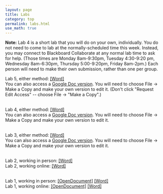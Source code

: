 ```yaml
---
layout: page
title: Labs
category: top
permalink: labs.html 
use_math: true
---
```



**Note:** Lab 4 is a short lab that you will do on your own, individually. You do not need to come to lab at the normally-scheduled time this week. Instead, you may connect to Blackboard Collaborate at any normal lab time to ask for help. (Those times are Monday 8am-9:30pm, Tuesday 4:30-9:20 pm, Wednesday 8am-6:30pm, Thursday 5:00-9:20pm, Friday 8am-2pm.) Each person will need to make their own submission, rather than one per group.

Lab 5, either method: <a href="labs/lab5-2020/lab5-2020.docx">[Word]</a><br>
You can also access a <a href="https://docs.google.com/document/d/1vS9EeXzAGTldnnvOe1Ifbx2Cgqm5w5wrh-2ZsWnqZyU/">Google Doc version</a>. You will need to choose File -> Make a Copy and make your own version to edit it. (Don't click "Request Edit Access" -- choose File -> "Make a Copy".)<br><br>

Lab 4, either method: <a href="labs/lab4-2020/lab4-2020-v2.docx">[Word]</a><br>
You can also access a <a href="https://docs.google.com/document/d/1mtF-fPcEK80pL7GEZ6QjSouhZ5ElkEO-ylN26HXpXbQ/">Google Doc version</a>. You will need to choose File -> Make a Copy and make your own version to edit it.<br><br>

Lab 3, either method: <a href="labs/lab3-2020/lab3-2020-parallax.docx">[Word]</a><br>
You can also access a <a href="https://docs.google.com/document/d/1Y3k6RGgiK9wpUcwkgaxHdLyejfkImoD6iE89cKaqvig/">Google Doc version</a>. You will need to choose File -> Make a Copy and make your own version to edit it.<br><br>

Lab 2, working in person: <a href="labs/lab2-2020/lab2-2020-inperson-final.docx">[Word]</a><br>
Lab 2, working online: <a href="labs/lab2-2020/lab2-2020-remote-final.docx">[Word]</a><br><br>

Lab 1, working in person: <a href="labs/lab1-2020/lab1-2020-inperson.odt">[OpenDocument]</a> <a href="labs/lab1-2020-inperson.docx">[Word]</a><br>
Lab 1, working online: <a href="labs/lab1-2020/lab1-2020-remote.odt">[OpenDocument]</a> <a href="labs/lab1-2020-remote.docx">[Word]</a><br><br>


<!---

Here you can find links to the lab handouts and the prelabs, as well as any supplementary material used in them (computer simulations, etc.)

<a href="labs/moon_and_sun.pdf">Take-Home Lab (due 3 December)</a><br><br>

<a href="labs/lab11/lab11.pdf">Lab 11</a><br><br>


<a href="labs/lab10/prelab-radioactive-decay.pdf">Lab 10 Prelab</a><br>
<a href="labs/lab10/lab-radioactive-decay.pdf">Lab 10</a><br><br>


<a href="labs/lab9/lab9prelab.pdf">Lab 9 Prelab</a><br>
<a href="labs/lab9/lab9.pdf">Lab 9</a><br><br>


There is no prelab for Lab 8.

<a href="labs/lab8/lab8.pdf">Lab 8</a><br><br>


<a href="https://phet.colorado.edu/sims/html/blackbody-spectrum/latest/blackbody-spectrum_en.html">Simulator link for Lab 7</a>
<a href="labs/lab7/lab7-prelab.pdf">Lab 7 Prelab</a><br>
<a href="labs/lab7/lab7.pdf">Lab 7</a><br><br>

<a href="labs/lab6/lab6prelab.pdf">Lab 6 Prelab</a><br>
<a href="labs/lab6/lab6.pdf">Lab 6</a><br>

<br>

<a href="labs/lab5/lab5prelab.pdf">Lab 5 Prelab</a><br>
<a href="labs/lab5/lab5.pdf">Lab 5</a><br><br>


<a href="labs/lab4/lab4prelab.pdf">Lab 4 Prelab</a><br>
<a href="labs/lab4/lab4.pdf">Lab 4</a><br><br>

<a href="labs/lab3/lab3prelab.pdf">Lab 3 Prelab</a><br>
<a href="labs/lab3/lab3.pdf">Lab 3</a><br><br>

<a href="labs/lab2prelab.pdf">Lab 2 Prelab</a><br>
<a href="labs/lab2.pdf">Lab 2</a><br><br>

<a href="labs/lab1prelab.pdf">Lab 1 Prelab</a><br>
<a href="labs/lab1.pdf">Lab 1</a><br><br>



---
---

<a href="labs/lab-exam-3-corrections-prelab.pdf">Exam Corrections Prelab</a><br>
<a href="labs/exam3-formA.pdf">Exam 3 Form A</a><br>
<a href="labs/exam3-formB.pdf">Exam 3 Form B</a><br>
<a href="labs/exam3-formC.pdf">Exam 3 Form C</a><br>
<a href="labs/exam3-formD.pdf">Exam 3 Form D</a><br>
<a href="labs/exam3-formE.pdf">Exam 3 Form E</a><br>

<br><br>



<a href="labs/takehome.pdf">Takehome Lab</a><br><br><br>
<a href="labs/lab-10-prelab.pdf">Lab 10 Prelab</a><br><br>
<a href="labs/lab-9-spectroscopy-2-prelab.pdf">Lab 9 Prelab</a><br><br>
<a href="labs/lab-8-temperature-prelab.pdf">Lab 8 Prelab</a><br><br>
<a href="labs/lab7-prelab.pdf">Lab 7 Prelab</a><br><br>
<a href="labs/lab6-prelab.pdf">Lab 6 Prelab</a><br><br>
<a href="labs/lab5-prelab.pdf">Lab 5 Prelab</a><br><br>
<a href="labs/lab4-prelab.pdf">Lab 4 Prelab</a><br><br>
<a href="lab2.html">Lab 2</a><br><br>


<a href="lab2.html">Lab 2</a><br>
<a href="labs/lab3.pdf">Lab 3</a><br>
<a href="lab4.html">Lab 4</a><br>
<a href="lab5.html">Lab 5</a><br>
<a href="labs/lab6.pdf">Lab 6</a><br>
-->
